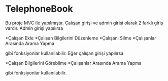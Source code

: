 # TelephoneBook

Bu proje MVC ile yapılmıştır.
Çalışan girişi ve admin girişi olarak 2 farklı giriş vardır. Admin girişi yapılırsa

*Çalışan Ekle
*Çalışan Bilgilerini Düzenleme
*Çalışanı Silme
*Çalışanlar Arasında Arama Yapma

gibi fonksiyonlar kullanılabilir. Eğer çalışan girişi yapılırsa 

*Çalışan Bilgilerini Görebilme
*Çalışanlar Arasında Arama Yapma 

gibi fonksiyonlar kullanılabilir.


